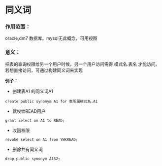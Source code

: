 # 同义词

### 作用范围： 
oracle,dm7 数据库。mysql无此概念，可用视图

### 意义：
把表的查询权限给另一个用户时候，另一个用户访问需得  模式名.表名 才能访问。若想直接访问，可通过构建同义词来实现


**例子：**

* 创建表A1 的同义词A1
```
create public synonym A1 for 表所属模式名.A1

```

* 赋权给READ用户
```
grant select on A1 to READ;
```

* 收回权限
```
revoke select on A1 from YWKREAD;
```

* 删除共有同义词

```
drop public synonym A1S2;
```
